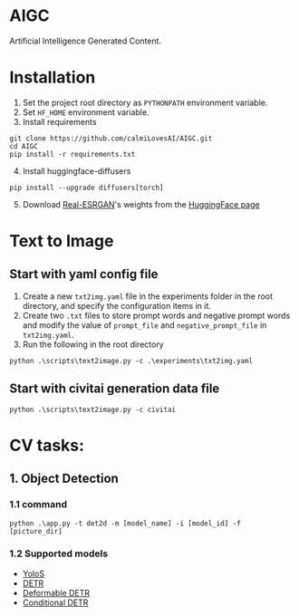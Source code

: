 # AIGC
Artificial Intelligence Generated Content.


# Installation
1. Set the project root directory as `PYTHONPATH` environment variable.
2. Set `HF_HOME` environment variable.
3. Install requirements
```commandline
git clone https://github.com/calmiLovesAI/AIGC.git
cd AIGC
pip install -r requirements.txt
```

4. Install huggingface-diffusers
```commandline
pip install --upgrade diffusers[torch]
```

5. Download [Real-ESRGAN](https://github.com/ai-forever/Real-ESRGAN)'s weights from the [HuggingFace page](https://huggingface.co/ai-forever/Real-ESRGAN)

# Text to Image
## Start with yaml config file
1. Create a new `txt2img.yaml` file in the experiments folder in the root directory, and specify the configuration items in it. 
2. Create two `.txt` files to store prompt words and negative prompt words and modify the value of `prompt_file` and `negative_prompt_file` in `txt2img.yaml`.
3. Run the following in the root directory
```commandline
python .\scripts\text2image.py -c .\experiments\txt2img.yaml
```
## Start with civitai generation data file
```commandline
python .\scripts\text2image.py -c civitai
```

# CV tasks:
## 1. Object Detection
### 1.1 command
```commandline
python .\app.py -t det2d -m [model_name] -i [model_id] -f [picture_dir]
```

### 1.2 Supported models
- [YoloS](https://huggingface.co/docs/transformers/model_doc/yolos)
- [DETR](https://huggingface.co/docs/transformers/model_doc/detr)
- [Deformable DETR](https://huggingface.co/docs/transformers/model_doc/deformable_detr)
- [Conditional DETR](https://huggingface.co/docs/transformers/model_doc/conditional_detr)